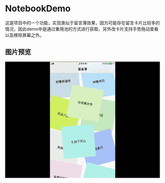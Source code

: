 # NotebookDemo

这是项目中的一个功能，实现类似于留言簿效果，因为可能存在留言卡片比较多的情况，因此demo中是通过重用池的方式进行获取，另外改卡片支持手势拖动查看以及移除屏幕之外。

## 图片预览
![screen](https://github.com/Lester2020/NotebookDemo/blob/main/screen.gif)
